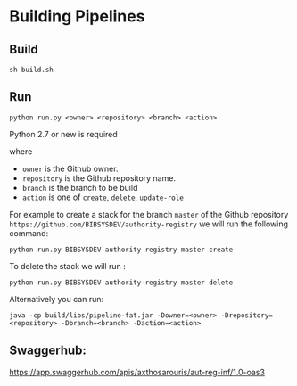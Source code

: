 # Building Pipelines

## Build
 ` sh build.sh ` 
 
 
 
## Run 

 `python run.py <owner> <repository> <branch> <action>` 
 
 Python 2.7 or new is required
 
 where 
 
  * `owner` is the Github owner.
  * `repository` is the Github repository name.
  * `branch` is the branch to be build
  * `action` is one of `create`, `delete`, `update-role`
  
  For example to create a stack for  the branch `master` of the Github repository `https://github.com/BIBSYSDEV/authority-registry`
  we will run the following command:
  
  `python run.py BIBSYSDEV authority-registry master create`
  
  To delete the stack we will run :
  
  `python run.py BIBSYSDEV authority-registry master delete`
  

  
  Alternatively you can run:
  
  `java -cp build/libs/pipeline-fat.jar -Downer=<owner> -Drepository=<repository> -Dbranch=<branch>
   -Daction=<action>`
   
## Swaggerhub: 

  https://app.swaggerhub.com/apis/axthosarouris/aut-reg-inf/1.0-oas3
